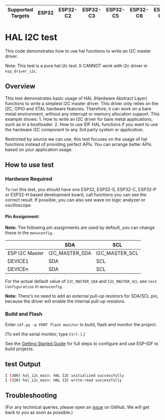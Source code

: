 | Supported Targets | ESP32 | ESP32-C2 | ESP32-C3 | ESP32-C5 | ESP32-C6 | ESP32-C61 | ESP32-H2 | ESP32-H21 | ESP32-H4 | ESP32-P4 | ESP32-S2 | ESP32-S3 |
| ----------------- | ----- | -------- | -------- | -------- | -------- | --------- | -------- | --------- | -------- | -------- | -------- | -------- |

# HAL I2C test

This code demonstrates how to use hal functions to write an I2C master driver.

Note: This test is a pure hal i2c test. It CANNOT work with i2c driver in `esp_driver_i2c`.

## Overview

This test demonstrates basic usage of HAL (Hardware Abstract Layer) functions to write a simplest I2C master driver. This driver only relies on the I2C, GPIO and XTAL hardware features. Therefore, it can work on a bare metal environment, without any interrupt or memory allocation support. This example shows:
    1. How to write an I2C driver for bare metal applications, such as in a bootloader.
    2. How to use IDF HAL functions if you want to use the hardware I2C component to any 3rd party system or application.

Restricted by source we can use, this test focuses on the usage of hal functions instead of providing perfect APIs. You can arrange better APIs based on your application usage.

## How to use test

### Hardware Required

To run this test, you should have one ESP32, ESP32-S, ESP32-C, ESP32-P or ESP32-H based development board, call functions you can see the correct result. If possible, you can also see wave on logic analyzer or oscilloscope.

#### Pin Assignment:

**Note:** The following pin assignments are used by default, you can change these in the `menuconfig` .

|                  | SDA             | SCL           |
| ---------------- | -------------- | -------------- |
| ESP I2C Master   | I2C_MASTER_SDA | I2C_MASTER_SCL |
| DEVICE1          | SDA            | SCL            |
| DEVICEn          | SDA            | SCL            |

For the actual default value of `I2C_MASTER_SDA` and `I2C_MASTER_SCL` see `test Configuration` in `menuconfig`.

**Note:** There's no need to add an external pull-up resistors for SDA/SCL pin, because the driver will enable the internal pull-up resistors.

### Build and Flash

Enter `idf.py -p PORT flash monitor` to build, flash and monitor the project.

(To exit the serial monitor, type ``Ctrl-]``.)

See the [Getting Started Guide](https://docs.espressif.com/projects/esp-idf/en/latest/get-started/index.html) for full steps to configure and use ESP-IDF to build projects.

## test Output

```bash
I (300) hal_i2c_main: HAL I2C initialized successfully
I (320) hal_i2c_main: HAL I2C write-read successfully
```

## Troubleshooting

(For any technical queries, please open an [issue](https://github.com/espressif/esp-idf/issues) on GitHub. We will get back to you as soon as possible.)
